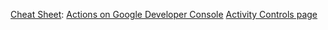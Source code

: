 [Cheat Sheet](https://developers.google.com/assistant/actions/glossary):
[Actions on Google Developer Console](http://console.actions.google.com/)
[Activity Controls page](https://myaccount.google.com/activitycontrols)
